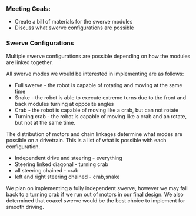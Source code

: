 ### Meeting Goals:
* Create a bill of materials for the swerve modules
* Discuss what swerve configurations are possible

### Swerve Configurations

Multiple swerve configurations are possible depending on how the modules are linked together. 

All swerve modes we would be interested in implementing are as follows:

* Full swerve - the robot is capable of rotating and moving at the same time
* Snake - the robot is able to execute extreme turns due to the front and back modules turning at opposite angles
* Crab - the robot is capable of moving like a crab, but can not rotate
* Turning crab - the robot is capable of moving like a crab and an rotate, but not at the same time. 

The distribution of motors and chain linkages determine what modes are possible on a drivetrain. This is a list of what is possible with each configuration. 

* Independent drive and steering - everything
* Steering linked diagonal - turning crab
* all steering chained - crab
* left and right steering chained - crab,snake

We plan on implementing a fully independent swerve, however we may fall back to a turning crab if we run out of motors in our final design. We also determined that coaxel swerve would be the best choice to implement for smooth driving. 